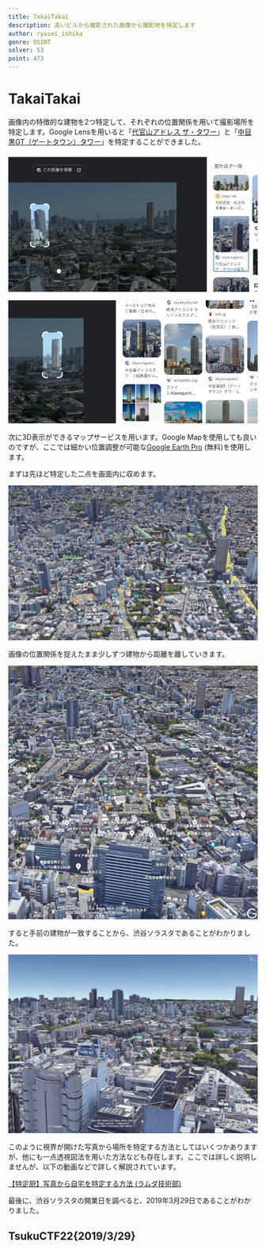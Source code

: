 ```yaml
---
title: TakaiTakai
description: 高いビルから撮影された画像から撮影地を特定します
author: ryusei_ishika
genre: OSINT
solver: 53
point: 473
---
```


# TakaiTakai

画像内の特徴的な建物を2つ特定して、それぞれの位置関係を用いて撮影場所を特定します。Google Lensを用いると「[代官山アドレス ザ・タワー](https://skyscraperclub.com/?p=2423)」と「[中目黒GT（ゲートタウン）タワー](https://skyscraperclub.com/?p=2611)」を特定することができました。

![](./images/%E4%BB%A3%E5%AE%98%E5%B1%B1%E3%82%A2%E3%83%89%E3%83%AC%E3%82%B9.png)

![](./images/中目黒GT.png)

次に3D表示ができるマップサービスを用います。Google Mapを使用しても良いのですが、ここでは細かい位置調整が可能な[Google Earth Pro](https://support.google.com/earth/answer/21955?hl=ja) (無料)を使用します。

まずは先ほど特定した二点を画面内に収めます。

![](./images/1.png)

画像の位置関係を捉えたまま少しずつ建物から距離を離していきます。

![](./images/2.png)

すると手前の建物が一致することから、渋谷ソラスタであることがわかりました。

![](./images/3.png)

このように視界が開けた写真から場所を特定する方法としてはいくつかありますが、他にも一点透視図法を用いた方法なども存在します。ここでは詳しく説明しませんが、以下の動画などで詳しく解説されています。

[【特定厨】写真から自宅を特定する方法 (ラムダ技術部)](https://www.youtube.com/watch?v=9ZgEEkUPL00)

最後に、渋谷ソラスタの開業日を調べると、2019年3月29日であることがわかりました。

## TsukuCTF22{2019/3/29}
